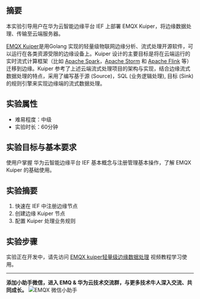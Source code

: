 ## 摘要

本实验引导用户在华为云智能边缘平台 IEF 上部署 EMQX Kuiper，将边缘数据处理、传输至云端服务器。

[EMQX Kuiper](https://github.com/lf-edge/ekuiper)是用Golang 实现的轻量级物联网边缘分析、流式处理开源软件，可以运行在各类资源受限的边缘设备上。Kuiper 设计的主要目标是将在云端运行的实时流式计算框架（比如 [Apache Spark](https://spark.apache.org/)，[Apache Storm](https://storm.apache.org/) 和 [Apache Flink](https://flink.apache.org/) 等）迁移到边缘。Kuiper 参考了上述云端流式处理项目的架构与实现，结合边缘流式数据处理的特点，采用了编写基于源 (Source)，SQL (业务逻辑处理), 目标 (Sink) 的规则引擎来实现边缘端的流式数据处理。

## 实验属性

- 难易程度：中级
- 实验时长：60分钟

## 实验目标与基本要求

使用户掌握 华为云智能边缘平台 IEF 基本概念与注册管理基本操作，了解 EMQX Kuiper 的基础使用。

## 实验摘要

1. 快速在 IEF 中注册边缘节点
2. 创建边缘 Kuiper 节点
3. 配置 Kuiper 处理业务规则

## 实验步骤

实验正在开发中，请先访问 [EMQX kuiper轻量级边缘数据处理](https://bbs.huaweicloud.com/videos/103191) 视频教程学习使用。


---
**添加小助手微信，进入 EMQ & 华为云技术交流群，与更多技术牛人深入交流、共同成长。**
![EMQX 微信小助手](https://static.emqx.net/images/237cdd1601705d7fc794253c757c1d65.png)
